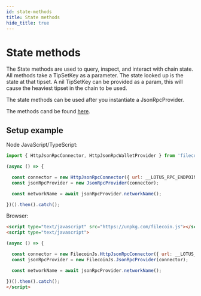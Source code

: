 ```yaml
---
id: state-methods
title: State methods
hide_title: true
---
```


# State methods

The State methods are used to query, inspect, and interact with chain state.
All methods take a TipSetKey as a parameter. The state looked up is the state at that tipset.
A nil TipSetKey can be provided as a param, this will cause the heaviest tipset in the chain to be used.

The state methods can be used after you instantiate a JsonRpcProvider.

The methods cand be found [here](https://github.com/Digital-MOB-Filecoin/filecoin.js/blob/d4d2ecddb24e1e08d3c8fab154c09e3d9860731d/src/providers/JsonRpcProvider.ts#L261).

## Setup example
Node JavaScript/TypeScript:
```javascript
import { HttpJsonRpcConnector, HttpJsonRpcWalletProvider } from 'filecoin.js';

(async () => {

  const connector = new HttpJsonRpcConnector({ url: __LOTUS_RPC_ENDPOINT__, token: __LOTUS_AUTH_TOKEN__ });
  const jsonRpcProvider = new JsonRpcProvider(connector);

  const networkName = await jsonRpcProvider.networkName();

})().then().catch();
```

Browser:
```html
<script type="text/javascript" src="https://unpkg.com/filecoin.js"></script>
<script type="text/javascript">

(async () => {

  const connector = new FilecoinJs.HttpJsonRpcConnector({ url: __LOTUS_RPC_ENDPOINT__, token: __LOTUS_AUTH_TOKEN__ });
  const jsonRpcProvider = new FilecoinJs.JsonRpcProvider(connector);

  const networkName = await jsonRpcProvider.networkName();

})().then().catch();
</script>
```